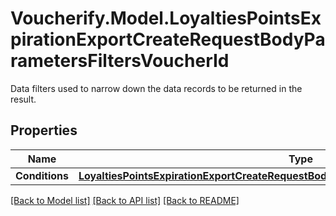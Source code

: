 # Voucherify.Model.LoyaltiesPointsExpirationExportCreateRequestBodyParametersFiltersVoucherId
Data filters used to narrow down the data records to be returned in the result.

## Properties

Name | Type | Description | Notes
------------ | ------------- | ------------- | -------------
**Conditions** | [**LoyaltiesPointsExpirationExportCreateRequestBodyParametersFiltersVoucherIdConditions**](LoyaltiesPointsExpirationExportCreateRequestBodyParametersFiltersVoucherIdConditions.md) |  | [optional] 

[[Back to Model list]](../README.md#documentation-for-models) [[Back to API list]](../README.md#documentation-for-api-endpoints) [[Back to README]](../README.md)

